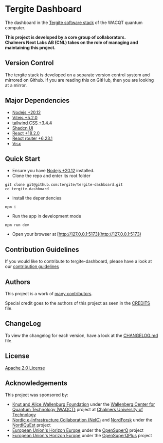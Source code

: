 # Tergite Dashboard

The dashboard in the [Tergite software stack](https://tergite.github.io/) of the WACQT quantum computer.

**This project is developed by a core group of collaborators.**  
**Chalmers Next Labs AB (CNL) takes on the role of managing and maintaining this project.**

## Version Control

The tergite stack is developed on a separate version control system and mirrored on Github.
If you are reading this on GitHub, then you are looking at a mirror.

## Major Dependencies

- [Nodejs +20.12](https://nodejs.org/)
- [Vitejs +5.2.0](https://vitejs.dev/)
- [tailwind CSS +3.4.4](https://tailwindcss.com/)
- [Shadcn UI](https://ui.shadcn.com/)
- [React +18.2.0](https://react.dev/)
- [React router +6.23.1](https://reactrouter.com/)
- [Visx](https://airbnb.io/visx/)

## Quick Start

- Ensure you have [Nodejs +20.12](https://nodejs.org/) installed.
- Clone the repo and enter its root folder

```shell
git clone git@github.com:tergite/tergite-dashboard.git
cd tergite-dashboard
```

- Install the dependencies

```shell
npm i
```

- Run the app in development mode

```shell
npm run dev
```

- Open your browser at [http://127.0.0.1:5173](http://127.0.0.1:5173)

## Contribution Guidelines

If you would like to contribute to tergite-dashboard, please have a look at our
[contribution guidelines](./CONTRIBUTING.md)

## Authors

This project is a work of
[many contributors](https://github.com/tergite/tergite-dashboard/graphs/contributors).

Special credit goes to the authors of this project as seen in the [CREDITS](./CREDITS.md) file.

## ChangeLog

To view the changelog for each version, have a look at
the [CHANGELOG.md](./CHANGELOG.md) file.

## License

[Apache 2.0 License](./LICENSE)

## Acknowledgements

This project was sponsored by:

- [Knut and Alice Wallenburg Foundation](https://kaw.wallenberg.org/en) under the [Wallenberg Center for Quantum Technology (WAQCT)](https://www.chalmers.se/en/centres/wacqt/) project at [Chalmers University of Technology](https://www.chalmers.se)
- [Nordic e-Infrastructure Collaboration (NeIC)](https://neic.no) and [NordForsk](https://www.nordforsk.org/sv) under the [NordIQuEst](https://neic.no/nordiquest/) project
- [European Union's Horizon Europe](https://research-and-innovation.ec.europa.eu/funding/funding-opportunities/funding-programmes-and-open-calls/horizon-europe_en) under the [OpenSuperQ](https://cordis.europa.eu/project/id/820363) project
- [European Union's Horizon Europe](https://research-and-innovation.ec.europa.eu/funding/funding-opportunities/funding-programmes-and-open-calls/horizon-europe_en) under the [OpenSuperQPlus](https://opensuperqplus.eu/) project
